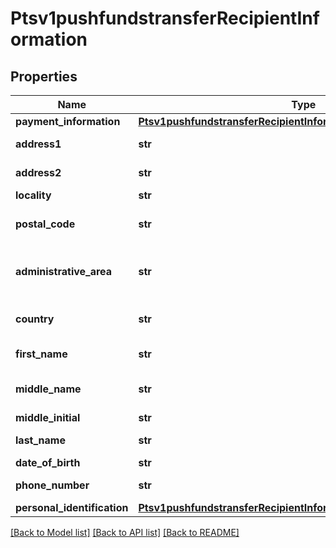 # Ptsv1pushfundstransferRecipientInformation

## Properties
Name | Type | Description | Notes
------------ | ------------- | ------------- | -------------
**payment_information** | [**Ptsv1pushfundstransferRecipientInformationPaymentInformation**](Ptsv1pushfundstransferRecipientInformationPaymentInformation.md) |  | [optional] 
**address1** | **str** | First line of the recipient&#39;s address.  Required for Mastercard Send. This field is not supported for Visa Platform Connect.  | [optional] 
**address2** | **str** | Second line of the recipient&#39;s address  Optional for Mastercard Send. This field is not supported for Visa Platform Connect.  | [optional] 
**locality** | **str** | Recipient city.  Required for Mastercard Send.  | [optional] 
**postal_code** | **str** | Recipient postal code.  For USA, this must be a valid value of 5 digits or 5 digits hyphen 4 digits, for example &#39;63368&#39;, &#39;63368-5555&#39;. For other regions, this can be alphanumeric, length 1-10.  Mastercard Send: Required for recipients in Canada and Canadian issued cards.  | [optional] 
**administrative_area** | **str** | The recipient&#39;s province, state or territory. Conditional, required if recipient&#39;s country is USA or CAN. Must be an ISO 3166-2 uppercase alpha 2 or 3 character country subdivision code. For example, Missouri is MO.  Required only for FDCCompass.  This field is not supported for Visa Platform Connect.  | [optional] 
**country** | **str** | Recipient country code. Use the ISO Standard Alpha Country Codes.  https://developer.cybersource.com/library/documentation/sbc/quickref/countries_alpha_list.pdf  Required for Mastercard Send.  | [optional] 
**first_name** | **str** | First name of recipient.  Visa Platform Connect (14) Chase Paymentech (30) Mastercard Send (40)  This field is required for Mastercard Send.  | [optional] 
**middle_name** | **str** | Sender&#39;s middle name. This field is a passthrough, which means that CyberSource does not verify the value or modify it in any way before sending it to the processor. If the field is not required for the transaction, CyberSource does not forward it to the processor.  | [optional] 
**middle_initial** | **str** | Middle Initial of recipient.  This field is supported by FDC Compass.  | [optional] 
**last_name** | **str** | Last name of recipient.  Visa Platform Connect (14) Paymentech (30) Mastercard Send (40)  This field is required for Mastercard Send.  | [optional] 
**date_of_birth** | **str** | Recipient date of birth in YYYYMMDD format.  | [optional] 
**phone_number** | **str** | Recipient phone number.  This field is supported by FDC Compass.  Mastercard Send: Max length is 15 with no dashes or spaces.  | [optional] 
**personal_identification** | [**Ptsv1pushfundstransferRecipientInformationPersonalIdentification**](Ptsv1pushfundstransferRecipientInformationPersonalIdentification.md) |  | [optional] 

[[Back to Model list]](../README.md#documentation-for-models) [[Back to API list]](../README.md#documentation-for-api-endpoints) [[Back to README]](../README.md)


